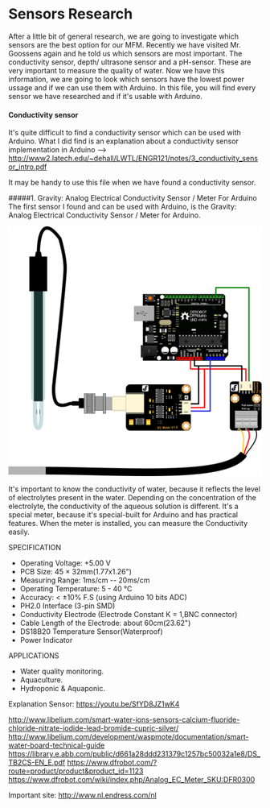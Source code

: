 Sensors Research 
================
After a little bit of general research, we are going to investigate which sensors are the best option for our MFM.
Recently we have visited Mr. Goossens again and he told us which sensors are most important. 
The conductivity sensor, depth/ ultrasone sensor and a pH-sensor. These are very important to measure the quality of water.
Now we have this information, we are going to look which sensors have the lowest power ussage and if we can use them with Arduino.
In this file, you will find every sensor we have researched and if it's usable with Arduino. 

#### Conductivity sensor
It's quite difficult to find a conductivity sensor which can be used with Arduino. What I did find is an explanation about a conductivity sensor implementation in Arduino --> http://www2.latech.edu/~dehall/LWTL/ENGR121/notes/3_conductivity_sensor_intro.pdf 

It may be handy to use this file when we have found a conductivity sensor.

#####1. Gravity: Analog Electrical Conductivity Sensor / Meter For Arduino
The first sensor I found and can be used with Arduino, is the Gravity: Analog Electrical Conductivity Sensor / Meter for Arduino.

![alt text](https://github.com/TimVosch/Aqua/blob/master/Theory/Media/EC%20Meter%20Sys.png)

It's important to know the conductivity of water, because it reflects the level of electrolytes present in the water. 
Depending on the concentration of the electrolyte, the conductivity of the aqueous solution is different. It's a special meter, because it's special-built for Arduino and has practical features. When the meter is installed, you can measure the Conductivity easily. 
 
SPECIFICATION
- Operating Voltage: +5.00 V
- PCB Size: 45 × 32mm(1.77x1.26")
- Measuring Range: 1ms/cm -- 20ms/cm
- Operating Temperature: 5 - 40 ℃
- Accuracy: < ±10% F.S (using Arduino 10 bits ADC)
- PH2.0 Interface (3-pin SMD)
- Conductivity Electrode (Electrode Constant K = 1,BNC connector)
- Cable Length of the Electrode: about 60cm(23.62")
- DS18B20 Temperature Sensor(Waterproof)
- Power Indicator

APPLICATIONS
- Water quality monitoring.
- Aquaculture.
- Hydroponic & Aquaponic.

Explanation Sensor: https://youtu.be/SfYD8JZ1wK4





http://www.libelium.com/smart-water-ions-sensors-calcium-fluoride-chloride-nitrate-iodide-lead-bromide-cupric-silver/ http://www.libelium.com/development/waspmote/documentation/smart-water-board-technical-guide https://library.e.abb.com/public/d661a28ddd231379c1257bc50032a1e8/DS_TB2CS-EN_E.pdf https://www.dfrobot.com/?route=product/product&product_id=1123 https://www.dfrobot.com/wiki/index.php/Analog_EC_Meter_SKU:DFR0300

Important site: http://www.nl.endress.com/nl




